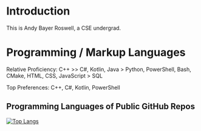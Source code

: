 <!--
**AndyBRoswell/AndyBRoswell** is a ✨ _special_ ✨ repository because its `README.md` (this file) appears on your GitHub profile.

Here are some ideas to get you started:

- 🔭 I’m currently working on ...
- 🌱 I’m currently learning ...
- 👯 I’m looking to collaborate on ...
- 🤔 I’m looking for help with ...
- 💬 Ask me about ...
- 📫 How to reach me: ...
- 😄 Pronouns: ...
- ⚡ Fun fact: ...
-->

# Introduction

This is Andy Bayer Roswell, a CSE undergrad.

# Programming / Markup Languages

Relative Proficiency: C++ >> C#, Kotlin, Java > Python, PowerShell, Bash, CMake, HTML, CSS, JavaScript > SQL

Top Preferences: C++, C#, Kotlin, PowerShell

## Programming Languages of Public GitHub Repos

[![Top Langs](https://github-readme-stats.vercel.app/api/top-langs/?username=andybroswell&langs_count=99999999999999999999&layout=compact)](https://github.com/anuraghazra/github-readme-stats)
